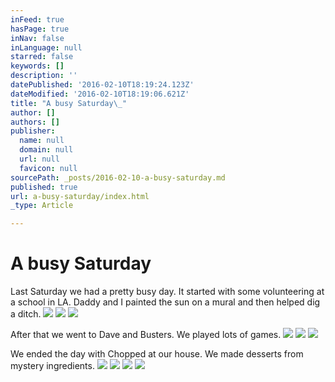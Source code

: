 ```yaml
---
inFeed: true
hasPage: true
inNav: false
inLanguage: null
starred: false
keywords: []
description: ''
datePublished: '2016-02-10T18:19:24.123Z'
dateModified: '2016-02-10T18:19:06.621Z'
title: "A busy Saturday\_"
author: []
authors: []
publisher:
  name: null
  domain: null
  url: null
  favicon: null
sourcePath: _posts/2016-02-10-a-busy-saturday.md
published: true
url: a-busy-saturday/index.html
_type: Article

---
```

# A busy Saturday 

Last Saturday we had a pretty busy day.  It started with some volunteering at a school in LA.  Daddy and I painted the sun on a mural and then helped dig a ditch. ![](https://the-grid-user-content.s3-us-west-2.amazonaws.com/7512ed88-8ddd-4933-8afe-a8013d3a2f45.JPG)
![](https://the-grid-user-content.s3-us-west-2.amazonaws.com/1370b37d-280e-4e27-9d60-420cf2ecbee8.JPG)
![](https://the-grid-user-content.s3-us-west-2.amazonaws.com/1b68e704-2662-446e-b354-6bc34592b308.JPG)

After that we went to Dave and Busters.  We played lots of games. ![](https://the-grid-user-content.s3-us-west-2.amazonaws.com/a4f12bdb-c158-450e-874d-7dcc9d575628.JPG)
![](https://the-grid-user-content.s3-us-west-2.amazonaws.com/252cae49-61ab-48da-83c0-cf3f14dc6b07.JPG)
![](https://the-grid-user-content.s3-us-west-2.amazonaws.com/2a5c6b83-5705-4b9b-84e1-172d5e546ac5.JPG)

We ended the day with Chopped at our house.  We made desserts from mystery ingredients. ![](https://the-grid-user-content.s3-us-west-2.amazonaws.com/f98f5921-bbaa-4896-a3ec-118612bfb8ac.JPG)
![](https://the-grid-user-content.s3-us-west-2.amazonaws.com/de8294be-ca70-4922-a761-f32c9e45f97a.JPG)
![](https://the-grid-user-content.s3-us-west-2.amazonaws.com/7f954b72-d729-47b9-82c9-3526845fa8e1.JPG)
![](https://the-grid-user-content.s3-us-west-2.amazonaws.com/633a080f-ea35-4834-9154-e00915b6dfff.JPG)